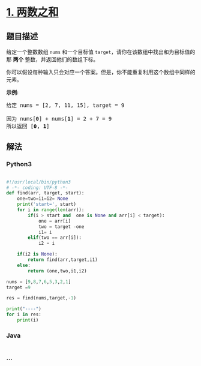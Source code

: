 # [1. 两数之和](https://leetcode-cn.com/problems/two-sum)

## 题目描述
<!-- 这里写题目描述 -->
<p>给定一个整数数组 <code>nums</code>&nbsp;和一个目标值 <code>target</code>，请你在该数组中找出和为目标值的那&nbsp;<strong>两个</strong>&nbsp;整数，并返回他们的数组下标。</p>

<p>你可以假设每种输入只会对应一个答案。但是，你不能重复利用这个数组中同样的元素。</p>

<p><strong>示例:</strong></p>

<pre>给定 nums = [2, 7, 11, 15], target = 9

因为 nums[<strong>0</strong>] + nums[<strong>1</strong>] = 2 + 7 = 9
所以返回 [<strong>0, 1</strong>]
</pre>



## 解法
<!-- 这里可写通用的实现逻辑 -->


### Python3
<!-- 这里可写当前语言的特殊实现逻辑 -->

```python

#!/usr/local/bin/python3
# -*- coding: UTF-8 -*-
def find(arr, target, start):
	one=two=i1=i2= None
	print('start=', start)
	for i in range(len(arr)):
		if(i > start and  one is None and arr[i] < target):
			one = arr[i]
			two = target -one
			i1= i
		elif(two == arr[i]):
			i2 = i

	if(i2 is None):
		return find(arr,target,i1)
	else:
		return (one,two,i1,i2)

nums = [9,8,7,6,5,3,2,1]
target =9

res = find(nums,target,-1)

print("----")
for i in res:
	print(i)

```

### Java
<!-- 这里可写当前语言的特殊实现逻辑 -->

```java

```

### ...
```

```
